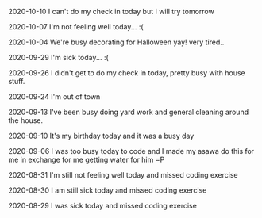 2020-10-10 I can't do my check in today but I will try tomorrow

2020-10-07 I'm not feeling well today... :(

2020-10-04 We're busy decorating for Halloween yay! very tired.. 

2020-09-29 I'm sick today... :( 

2020-09-26 I didn't get to do my check in today, pretty busy with house stuff. 

2020-09-24 I'm out of town

2020-09-13 I've been busy doing yard work and general cleaning around the house.


2020-09-10
It's my birthday today and it was a busy day

2020-09-06
I was too busy today to code and I made my asawa do this for me in exchange for me getting water for him =P

2020-08-31
I'm still not feeling well today and missed coding exercise

2020-08-30
I am still sick today and missed coding exercise

2020-08-29
I was sick today and missed coding exercise


